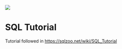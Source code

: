 ![](https://img.shields.io/badge/Microverse-blueviolet)

# SQL Tutorial

Tutorial followed in https://sqlzoo.net/wiki/SQL_Tutorial
